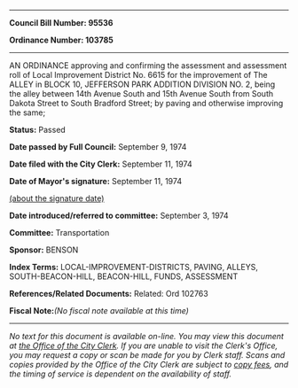 

********

**Council Bill Number: 95536**
   
**Ordinance Number: 103785**
********

 AN ORDINANCE approving and confirming the assessment and assessment roll of Local Improvement District No. 6615 for the improvement of The ALLEY in BLOCK 10, JEFFERSON PARK ADDITION DIVISION NO. 2, being the alley between 14th Avenue South and 15th Avenue South from South Dakota Street to South Bradford Street; by paving and otherwise improving the same;

**Status:** Passed
   
**Date passed by Full Council:** September 9, 1974
   
**Date filed with the City Clerk:** September 11, 1974
   
**Date of Mayor's signature:** September 11, 1974
   
[(about the signature date)](/~public/approvaldate.htm)
   
   
   
**Date introduced/referred to committee:** September 3, 1974
   
**Committee:** Transportation
   
**Sponsor:** BENSON
   
   
**Index Terms:** LOCAL-IMPROVEMENT-DISTRICTS, PAVING, ALLEYS, SOUTH-BEACON-HILL, BEACON-HILL, FUNDS, ASSESSMENT

**References/Related Documents:** Related: Ord 102763

**Fiscal Note:**_(No fiscal note available at this time)_
********

_No text for this document is available on-line. You may view this document at [the Office of the City Clerk](http://www.seattle.gov/leg/clerk/contactUs.htm). If you are unable to visit the Clerk's Office, you may request a copy or scan be made for you by Clerk staff. Scans and copies provided by the Office of the City Clerk are subject to [copy fees](http://clerk.seattle.gov/~public/clerkfees.htm), and the timing of service is dependent on the availability of staff._

